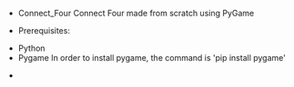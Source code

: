 * Connect_Four
Connect Four made from scratch using PyGame

* Prerequisites:
- Python
- Pygame
  In order to install pygame, the command is 'pip install pygame'
  
* 


